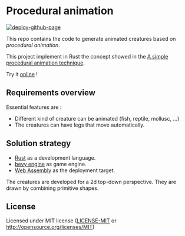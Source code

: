 # Procedural animation

[![deploy-github-page](https://github.com/lmayencourt/procedural-animation/actions/workflows/deploy-page.yaml/badge.svg)](https://github.com/lmayencourt/procedural-animation/actions/workflows/deploy-page.yaml)

This repo contains the code to generate animated creatures based on *procedural animation*.

This project implement in Rust the concept showed in the [A simple procedural animation technique](https://www.youtube.com/watch?v=qlfh_rv6khY).

Try it [online](https://lmayencourt.github.io/procedural-animation/) !

## Requirements overview
Essential features are :
- Different kind of creature can be animated (fish, reptile, mollusc, ...)
- The creatures can have legs that move automatically.

## Solution strategy
- [Rust](https://www.rust-lang.org) as a development language.
- [bevy engine](https://bevyengine.org) as game engine.
- [Web Assembly]() as the deployment target.

The creatures are developed for a 2d top-down perspective. They are drawn by combining primitive shapes.

## License
Licensed under MIT license ([LICENSE-MIT](LICENSE.txt) or http://opensource.org/licenses/MIT)